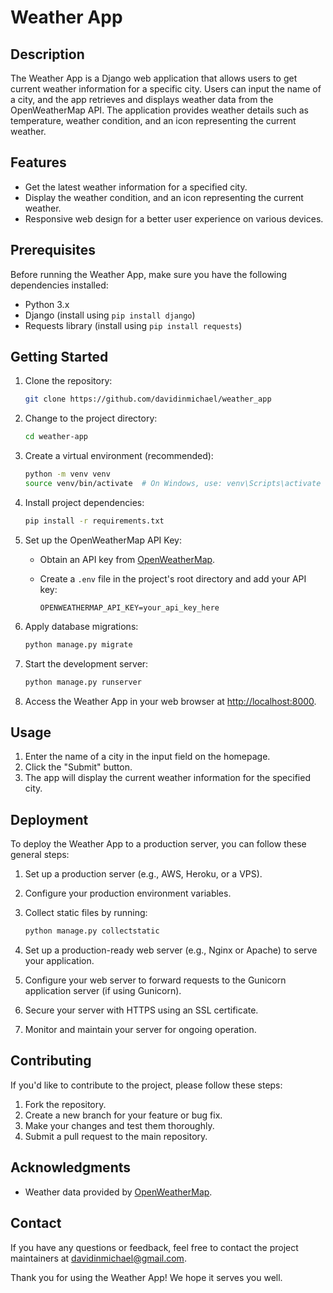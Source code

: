 # Weather App

## Description

The Weather App is a Django web application that allows users to get current weather information for a specific city. Users can input the name of a city, and the app retrieves and displays weather data from the OpenWeatherMap API. The application provides weather details such as temperature, weather condition, and an icon representing the current weather.

## Features

- Get the latest weather information for a specified city.
- Display the weather condition, and an icon representing the current weather.
- Responsive web design for a better user experience on various devices.

## Prerequisites

Before running the Weather App, make sure you have the following dependencies installed:

- Python 3.x
- Django (install using `pip install django`)
- Requests library (install using `pip install requests`)

## Getting Started

1. Clone the repository:

   ```bash
   git clone https://github.com/davidinmichael/weather_app
   ```

2. Change to the project directory:

   ```bash
   cd weather-app
   ```

3. Create a virtual environment (recommended):

   ```bash
   python -m venv venv
   source venv/bin/activate  # On Windows, use: venv\Scripts\activate
   ```

4. Install project dependencies:

   ```bash
   pip install -r requirements.txt
   ```

5. Set up the OpenWeatherMap API Key:
   - Obtain an API key from [OpenWeatherMap](https://openweathermap.org/api).
   - Create a `.env` file in the project's root directory and add your API key:

     ```env
     OPENWEATHERMAP_API_KEY=your_api_key_here
     ```

6. Apply database migrations:

   ```bash
   python manage.py migrate
   ```

7. Start the development server:

   ```bash
   python manage.py runserver
   ```

8. Access the Weather App in your web browser at [http://localhost:8000](http://localhost:8000).

## Usage

1. Enter the name of a city in the input field on the homepage.
2. Click the "Submit" button.
3. The app will display the current weather information for the specified city.

## Deployment

To deploy the Weather App to a production server, you can follow these general steps:

1. Set up a production server (e.g., AWS, Heroku, or a VPS).
2. Configure your production environment variables.
3. Collect static files by running:

   ```bash
   python manage.py collectstatic
   ```

4. Set up a production-ready web server (e.g., Nginx or Apache) to serve your application.
5. Configure your web server to forward requests to the Gunicorn application server (if using Gunicorn).
6. Secure your server with HTTPS using an SSL certificate.
7. Monitor and maintain your server for ongoing operation.

## Contributing

If you'd like to contribute to the project, please follow these steps:

1. Fork the repository.
2. Create a new branch for your feature or bug fix.
3. Make your changes and test them thoroughly.
4. Submit a pull request to the main repository.


## Acknowledgments

- Weather data provided by [OpenWeatherMap](https://openweathermap.org).

## Contact

If you have any questions or feedback, feel free to contact the project maintainers at [davidinmichael@gmail.com](mailto:davidinmichael@gmail.com).

Thank you for using the Weather App! We hope it serves you well.